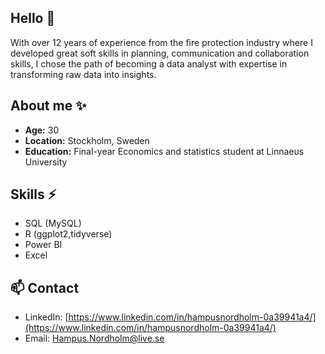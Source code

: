 ## Hello 👋

With over 12 years of experience from the fire protection industry where I developed great soft skills in planning,
communication and collaboration skills, I chose the path of becoming a data analyst with expertise in transforming raw data into insights.

## About me ✨

- **Age:** 30
- **Location:** Stockholm, Sweden
- **Education:** Final-year Economics and statistics student at Linnaeus University

## Skills ⚡

- SQL (MySQL)
- R   (ggplot2,tidyverse)
- Power BI
- Excel

## 📫 Contact
- LinkedIn: [https://www.linkedin.com/in/hampusnordholm-0a39941a4/](https://www.linkedin.com/in/hampusnordholm-0a39941a4/)
- Email: Hampus.Nordholm@live.se
<!--
**HNordholm/HNordholm** is a ✨ _special_ ✨ repository because its `README.md` (this file) appears on your GitHub profile.

Here are some ideas to get you started:

- 🔭 I’m currently working on ...
- 🌱 I’m currently learning ...
- 👯 I’m looking to collaborate on ...
- 🤔 I’m looking for help with ...
- 💬 Ask me about ...
- 📫 How to reach me: ...
- 😄 Pronouns: ...
- ⚡ Fun fact: ...
-->
